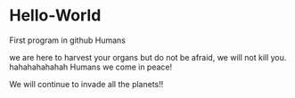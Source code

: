 # Hello-World
First program in github
Humans

we are here to harvest your organs but do not be afraid, we will not kill you. hahahahahahah
Humans we come in peace!


We will continue to invade all the planets!!
